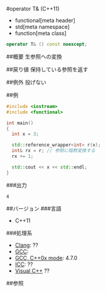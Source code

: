 #operator T& (C++11)
* functional[meta header]
* std[meta namespace]
* function[meta class]

```cpp
operator T& () const noexcept;
```

##概要
生参照への変換


##戻り値
保持している参照を返す


##例外
投げない


##例
```cpp
#include <iostream>
#include <functional>

int main()
{
  int x = 3;

  std::reference_wrapper<int> r(x);
  int& rx = r; // 参照に暗黙変換する
  rx += 1;

  std::cout << x << std::endl;
}
```

###出力
```
4
```

##バージョン
###言語
- C++11

###処理系
- [Clang](/implementation.md#clang): ??
- [GCC](/implementation.md#gcc): 
- [GCC, C++0x mode](/implementation.md#gcc): 4.7.0
- [ICC](/implementation.md#icc): ??
- [Visual C++](/implementation.md#visual_cpp) ??


##参照


